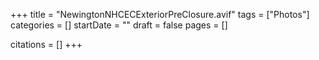 +++
title = "NewingtonNHCECExteriorPreClosure.avif"
tags = ["Photos"]
categories = []
startDate = ""
draft = false
pages = []

citations = []
+++
